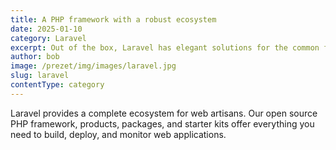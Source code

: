 ```yaml
---
title: A PHP framework with a robust ecosystem
date: 2025-01-10
category: Laravel
excerpt: Out of the box, Laravel has elegant solutions for the common features needed by all modern web applications. Our first-party packages offer opinionated solutions for specific problems so you don't need to reinvent the wheel.
author: bob
image: /prezet/img/images/laravel.jpg
slug: laravel
contentType: category
---
```


Laravel provides a complete ecosystem for web artisans. Our open source PHP framework, products, packages, and starter kits offer everything you need to build, deploy, and monitor web applications.
